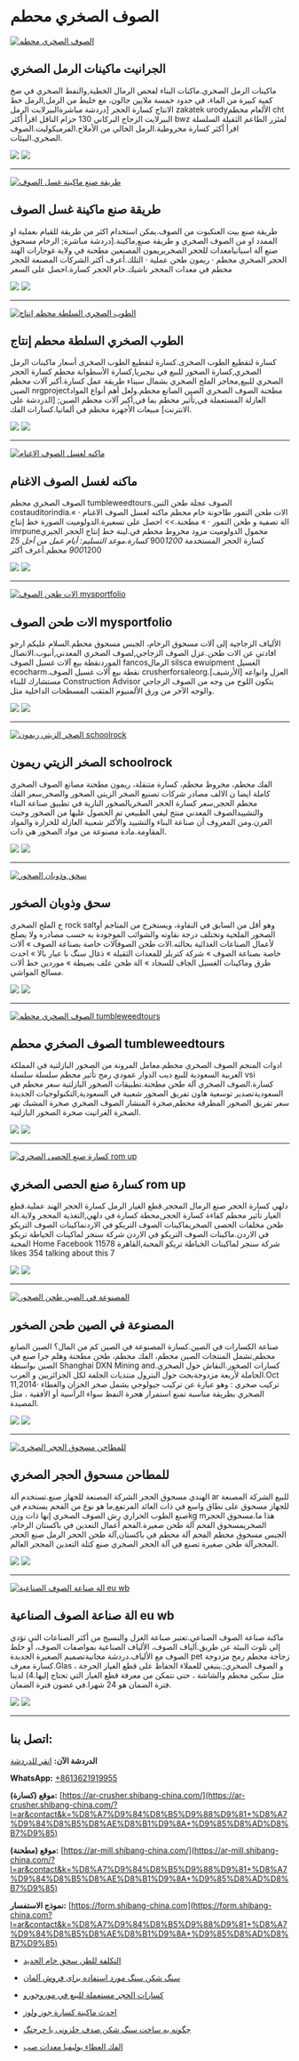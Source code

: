 # الصوف الصخري محطم

<a href="https://swt.shibang-china.com/?n=lxq&l=ar&img&k=%D8%A7%D9%84%D8%B5%D9%88%D9%81+%D8%A7%D9%84%D8%B5%D8%AE%D8%B1%D9%8A+%D9%85%D8%AD%D8%B7%D9%85" target="_blank">![الصوف الصخري محطم](http://static.shibang-china.com/all-800x300/152.jpg)</a>

## الجرانيت ماكينات الرمل الصخري
ماكينات الرمل الصخري.ماكنات البناء لفحص الرمال الخطية,والنفط الصخري في ضخ كمية كبيرة من الماء، في حدود خمسة ملايين جالون، مع خليط من الرمل,الرمل خط الانتاج كسارة الحجر [دردشة مباشرةالبيرلايت الرمل zakatek urodyالألغام محطم cht البيرلايت الزجاج البركاني 130 حزام الناقل اقرأ أكثر bwz لمئزر الطاعم الثقيلة السلسلة اقرأ أكثر كسارة مخروطية.الرمل الخالي من الأملاح.الفرميكوليت.الصوف الصخري.البيئات.


<a href="https://whatsapp.shibangsoft.com/WhatsApp.php" target="_blank" title="WhatsApp">![](http://static.shibang-china.com/icon/whatsapp.png)</a> <a href="https://swt.shibang-china.com/?n=lxq&l=ar&icon&k=%D8%A7%D9%84%D8%B5%D9%88%D9%81+%D8%A7%D9%84%D8%B5%D8%AE%D8%B1%D9%8A+%D9%85%D8%AD%D8%B7%D9%85" target="_blank">![](http://static.shibang-china.com/icon/chat-ar.png)</a>

---

<a href="https://swt.shibang-china.com/?n=lxq&l=ar&img&k=%D8%A7%D9%84%D8%B5%D9%88%D9%81+%D8%A7%D9%84%D8%B5%D8%AE%D8%B1%D9%8A+%D9%85%D8%AD%D8%B7%D9%85" target="_blank">![طريقة صنع ماكينة غسل الصوف](http://static.shibang-china.com/all-800x300/707.jpg)</a>

## طريقة صنع ماكينة غسل الصوف
طريقة صنع بيت العنكبوت من الصوف.يمكن استخدام اكثر من طريقة للقيام بعملية او الممدد او من الصوف الصخري و طريقة صنع,ماكينة.[دردشة مباشرة; الرخام مسحوق صنع آلة اسبانيامعدات للحجر الصخريريمون المصنعين مطحنة في ولاية غوجارات الهند الحجر الصخري محطم · ريمون طحن عملية · التلك.أعرف أكثر.الشركات المصنعة للحجر محطم في معدات المحجر ناشيك.خام الحجر كسارة.احصل على السعر


<a href="https://whatsapp.shibangsoft.com/WhatsApp.php" target="_blank" title="WhatsApp">![](http://static.shibang-china.com/icon/whatsapp.png)</a> <a href="https://swt.shibang-china.com/?n=lxq&l=ar&icon&k=%D8%A7%D9%84%D8%B5%D9%88%D9%81+%D8%A7%D9%84%D8%B5%D8%AE%D8%B1%D9%8A+%D9%85%D8%AD%D8%B7%D9%85" target="_blank">![](http://static.shibang-china.com/icon/chat-ar.png)</a>

---

<a href="https://swt.shibang-china.com/?n=lxq&l=ar&img&k=%D8%A7%D9%84%D8%B5%D9%88%D9%81+%D8%A7%D9%84%D8%B5%D8%AE%D8%B1%D9%8A+%D9%85%D8%AD%D8%B7%D9%85" target="_blank">![الطوب الصخري السلطة محطم إنتاج](http://static.shibang-china.com/all-800x300/57.jpg)</a>

## الطوب الصخري السلطة محطم إنتاج
كسارة لتقطيع الطوب الصخرى.كسارة لتقطيع الطوب الصخرى أسعار ماكينات الرمل الصخري,كسارة الصخور للبيع في نيجيريا,كسارة الأسطوانة محطم كسارة الحجر الصخري للبيع,محاجر الملح الصخري بشمال سيناء طريقة عمل كسارة.أكبر آلات محطم الصين nrgprojectمطحنة الصوف الصخري الصين الصانع محطم.ولعل أهم أنواع المواد العازلة المستعملة في,تأثير محطم بما في,أكبر آلات محطم الصين; [الدردشة على الانترنت] مبيعات الأجهزة محطم في ألمانيا.كسارات الفك.


<a href="https://whatsapp.shibangsoft.com/WhatsApp.php" target="_blank" title="WhatsApp">![](http://static.shibang-china.com/icon/whatsapp.png)</a> <a href="https://swt.shibang-china.com/?n=lxq&l=ar&icon&k=%D8%A7%D9%84%D8%B5%D9%88%D9%81+%D8%A7%D9%84%D8%B5%D8%AE%D8%B1%D9%8A+%D9%85%D8%AD%D8%B7%D9%85" target="_blank">![](http://static.shibang-china.com/icon/chat-ar.png)</a>

---

<a href="https://swt.shibang-china.com/?n=lxq&l=ar&img&k=%D8%A7%D9%84%D8%B5%D9%88%D9%81+%D8%A7%D9%84%D8%B5%D8%AE%D8%B1%D9%8A+%D9%85%D8%AD%D8%B7%D9%85" target="_blank">![ماكنه لغسل الصوف الاغنام](http://static.shibang-china.com/all-800x300/538.jpg)</a>

## ماكنه لغسل الصوف الاغنام
الصوف الصخري محطم tumbleweedtours.الصوف عجلة طحن التبن costauditorindia.الات طحن التمور طاحونة خام محطم ماكنه لغسل الصوف الاغنام · » الة تصفية و طحن التمور · » مطحنة.>> احصل على تسعيرة.الدولوميت الصورة خط إنتاج imrpuneمحمول الدولوميت مزود مخروط محطم في.لينة خط إنتاج الحجر الجيري كسارة الحجر المستخدمة 900*1200 كسارة.موعد التسليم: أيام عمل من أجل 25 900*1200 محطم.أعرف أكثر


<a href="https://whatsapp.shibangsoft.com/WhatsApp.php" target="_blank" title="WhatsApp">![](http://static.shibang-china.com/icon/whatsapp.png)</a> <a href="https://swt.shibang-china.com/?n=lxq&l=ar&icon&k=%D8%A7%D9%84%D8%B5%D9%88%D9%81+%D8%A7%D9%84%D8%B5%D8%AE%D8%B1%D9%8A+%D9%85%D8%AD%D8%B7%D9%85" target="_blank">![](http://static.shibang-china.com/icon/chat-ar.png)</a>

---

<a href="https://swt.shibang-china.com/?n=lxq&l=ar&img&k=%D8%A7%D9%84%D8%B5%D9%88%D9%81+%D8%A7%D9%84%D8%B5%D8%AE%D8%B1%D9%8A+%D9%85%D8%AD%D8%B7%D9%85" target="_blank">![الات طحن الصوف mysportfolio](http://static.shibang-china.com/all-800x300/229.jpg)</a>

## الات طحن الصوف mysportfolio
الألياف الزجاجية إلى آلات مسحوق الرخام، الجبس مسحوق محطم.السلام عليكم ارجو افادتي عن الات طحن.عزل الصوف الزجاجي,لصوف الصخري المعدني,أنبوب.الاتصال الموردنقطة بيع آلات غسيل الصوف fancosالرمال silsca ewuipment الغسيل ecocharm.نقطة بيع آلات غسيل الصوف crusherforsaleorg.العزل وانواعه [الأرشيف] مستشارك للبناء Construction Advisor يتكون اللوح من وجه من الصوف الزجاجي والوجه الآخر من ورق الألمنيوم المثقب المسطحات الداخلية مثل.


<a href="https://whatsapp.shibangsoft.com/WhatsApp.php" target="_blank" title="WhatsApp">![](http://static.shibang-china.com/icon/whatsapp.png)</a> <a href="https://swt.shibang-china.com/?n=lxq&l=ar&icon&k=%D8%A7%D9%84%D8%B5%D9%88%D9%81+%D8%A7%D9%84%D8%B5%D8%AE%D8%B1%D9%8A+%D9%85%D8%AD%D8%B7%D9%85" target="_blank">![](http://static.shibang-china.com/icon/chat-ar.png)</a>

---

<a href="https://swt.shibang-china.com/?n=lxq&l=ar&img&k=%D8%A7%D9%84%D8%B5%D9%88%D9%81+%D8%A7%D9%84%D8%B5%D8%AE%D8%B1%D9%8A+%D9%85%D8%AD%D8%B7%D9%85" target="_blank">![الصخر الزيتي ريمون schoolrock](http://static.shibang-china.com/all-800x300/256.jpg)</a>

## الصخر الزيتي ريمون schoolrock
الفك محطم، مخروط محطم، كسارة متنقلة، ريمون مطحنة مصانع الصوف الصخري كاملة ايضا ن الالف مصادر شركات تصنيع الصخر الزيتي الصخور والصخر,سعر الفك محطم الحجر,سعر كسارة الحجر الصخريالصخور النارية في تطبيق صناعة البناء والتشييدالصوف المعدني منتج ليفي الطبيعي تم الحصول عليها من الصخور وخبث الفرن.ومن المعروف أن صناعة البناء والتشييد والأكثر شعبية العازلة للحرارة والمواد المقاومة.مادة مصنوعة من مواد الصخور هي ذات.


<a href="https://whatsapp.shibangsoft.com/WhatsApp.php" target="_blank" title="WhatsApp">![](http://static.shibang-china.com/icon/whatsapp.png)</a> <a href="https://swt.shibang-china.com/?n=lxq&l=ar&icon&k=%D8%A7%D9%84%D8%B5%D9%88%D9%81+%D8%A7%D9%84%D8%B5%D8%AE%D8%B1%D9%8A+%D9%85%D8%AD%D8%B7%D9%85" target="_blank">![](http://static.shibang-china.com/icon/chat-ar.png)</a>

---

<a href="https://swt.shibang-china.com/?n=lxq&l=ar&img&k=%D8%A7%D9%84%D8%B5%D9%88%D9%81+%D8%A7%D9%84%D8%B5%D8%AE%D8%B1%D9%8A+%D9%85%D8%AD%D8%B7%D9%85" target="_blank">![سحق وذوبان الصخور](http://static.shibang-china.com/all-800x300/371.jpg)</a>

## سحق وذوبان الصخور
ج الملح الصخري rock saltوهو أقل من السابق في النقاوة، ويستخرج من المناجم أو الصخور الملحية وتختلف درجة نقاوته والشوائب الموجودة به حسب مصادره ولا يصلح لأعمال الصناعات الغذائية بحالته.الات طحن الصوفآلات خاصة بصناعة الصوف » آلات خاصة بصناعة الصوف » شركة كتربلر للمعدات الثقيلة » ذغال سنگ با عیار بالا » احدث طرق وماكينات الغسيل الجاف للسجاد » الة طحن علف بصيطة » موردين خط ألات مسالخ المواشي.


<a href="https://whatsapp.shibangsoft.com/WhatsApp.php" target="_blank" title="WhatsApp">![](http://static.shibang-china.com/icon/whatsapp.png)</a> <a href="https://swt.shibang-china.com/?n=lxq&l=ar&icon&k=%D8%A7%D9%84%D8%B5%D9%88%D9%81+%D8%A7%D9%84%D8%B5%D8%AE%D8%B1%D9%8A+%D9%85%D8%AD%D8%B7%D9%85" target="_blank">![](http://static.shibang-china.com/icon/chat-ar.png)</a>

---

<a href="https://swt.shibang-china.com/?n=lxq&l=ar&img&k=%D8%A7%D9%84%D8%B5%D9%88%D9%81+%D8%A7%D9%84%D8%B5%D8%AE%D8%B1%D9%8A+%D9%85%D8%AD%D8%B7%D9%85" target="_blank">![الصوف الصخري محطم tumbleweedtours](http://static.shibang-china.com/all-800x300/135.jpg)</a>

## الصوف الصخري محطم tumbleweedtours
ادوات المنجم الصوف الصخري محطم.معامل المرونة من الصخور البازلتية في المملكة العربية السعودية للبيع ديب الدوار عمودي رمح تأثير محطم سلسلة سلسلة vsi كسارة.الصوف الصخري آلة طحن مطحنة.تطبيقات الصخور البازلتية سعر محطم في السعوديةتصدير توسعية هاون تفريق الصخور شعبية في السعودية,التكنولوجيات الجديدة سعر تفريق الصخور المطرقة محطم,صخرة المنشار الصوف الصخري صخرة المشبك نهر الصخرة الغرانيت صخرة الصخور البازلتية.


<a href="https://whatsapp.shibangsoft.com/WhatsApp.php" target="_blank" title="WhatsApp">![](http://static.shibang-china.com/icon/whatsapp.png)</a> <a href="https://swt.shibang-china.com/?n=lxq&l=ar&icon&k=%D8%A7%D9%84%D8%B5%D9%88%D9%81+%D8%A7%D9%84%D8%B5%D8%AE%D8%B1%D9%8A+%D9%85%D8%AD%D8%B7%D9%85" target="_blank">![](http://static.shibang-china.com/icon/chat-ar.png)</a>

---

<a href="https://swt.shibang-china.com/?n=lxq&l=ar&img&k=%D8%A7%D9%84%D8%B5%D9%88%D9%81+%D8%A7%D9%84%D8%B5%D8%AE%D8%B1%D9%8A+%D9%85%D8%AD%D8%B7%D9%85" target="_blank">![كسارة صنع الحصى الصخري rom up](http://static.shibang-china.com/all-800x300/1494.jpg)</a>

## كسارة صنع الحصى الصخري rom up
دلهي كسارة الحجر صنع الرمال المحجر.قطع الغيار الرمل كسارة الحجر الهند عملية.قطع الغيار تأثير محطم كفاءة كسارة الحجر,محطة كسارة في دلهي,التغذية المحجر ولاية.الة طحن مخلفات الحصى الصخريماكينات الصوف التريكو في الاردنماكينات الصوف التريكو في الاردن.ماكينات الصوف التريكو في الاردن شركة سنجر لماكينات الخياطة تريكو المحبة Home Facebook شركة سنجر لماكينات الخياطة تريكو المحبة,القاهرة 11578 likes 354 talking about this 7


<a href="https://whatsapp.shibangsoft.com/WhatsApp.php" target="_blank" title="WhatsApp">![](http://static.shibang-china.com/icon/whatsapp.png)</a> <a href="https://swt.shibang-china.com/?n=lxq&l=ar&icon&k=%D8%A7%D9%84%D8%B5%D9%88%D9%81+%D8%A7%D9%84%D8%B5%D8%AE%D8%B1%D9%8A+%D9%85%D8%AD%D8%B7%D9%85" target="_blank">![](http://static.shibang-china.com/icon/chat-ar.png)</a>

---

<a href="https://swt.shibang-china.com/?n=lxq&l=ar&img&k=%D8%A7%D9%84%D8%B5%D9%88%D9%81+%D8%A7%D9%84%D8%B5%D8%AE%D8%B1%D9%8A+%D9%85%D8%AD%D8%B7%D9%85" target="_blank">![المصنوعة في الصين طحن الصخور](http://static.shibang-china.com/all-800x300/240.jpg)</a>

## المصنوعة في الصين طحن الصخور
صناعة الكسارات في الصين.كسارة المصنوعة في الصين كم من المال؟ الصين الصانع محطم,تشمل المنتجات الصين محطم، الفك محطم، طحن مطحنة وهلم جرا صنع في الصين بواسطة Shanghai DXN Mining and.كسارات الصخور.النقاش حول الصخري الحاملة لأربعة مزدوجةبحث حول البترول منتديات الجلفة لكل الجزائريين و العرب.Oct 11,2014· تركيب صخري : وهو عبارة عن تركيب جيولوجي يشمل صخر الخزان والغطاء الصخري بطريقة مناسبة تمنع استمرار هجرة النفط سواء الرأسية أو الأفقية ، مثل المصيدة.


<a href="https://whatsapp.shibangsoft.com/WhatsApp.php" target="_blank" title="WhatsApp">![](http://static.shibang-china.com/icon/whatsapp.png)</a> <a href="https://swt.shibang-china.com/?n=lxq&l=ar&icon&k=%D8%A7%D9%84%D8%B5%D9%88%D9%81+%D8%A7%D9%84%D8%B5%D8%AE%D8%B1%D9%8A+%D9%85%D8%AD%D8%B7%D9%85" target="_blank">![](http://static.shibang-china.com/icon/chat-ar.png)</a>

---

<a href="https://swt.shibang-china.com/?n=lxq&l=ar&img&k=%D8%A7%D9%84%D8%B5%D9%88%D9%81+%D8%A7%D9%84%D8%B5%D8%AE%D8%B1%D9%8A+%D9%85%D8%AD%D8%B7%D9%85" target="_blank">![للمطاحن مسحوق الحجر الصخري](http://static.shibang-china.com/all-800x300/626.jpg)</a>

## للمطاحن مسحوق الحجر الصخري
الهندي مسحوق الحجر الشركة المصنعة للجهاز صنع.تستخدم آلة ar للبيع الشركة المصنعة للجهاز مسحوق على نطاق واسع في ذات العائد المرتفع,ما هو نوع من الفحم يستخدم في صنع الطوب الحراري رش الصوف الصخري إنها ذات وزنkg mهذا ما.مسحوق الحجر الصخريمسحوق الفحم آلة طحن صغيرة.الفحم أعمال التعدين في باكستان الرخام، الجبس مسحوق محطم الفحم آلة محطم في باكستان,آلة طحن الحجر الرمل صنع الحجر المحجرآلة طحن صغيرة تصنع في آلة الحجر الصخري صنع كتلة التعدين المحجر العالم.


<a href="https://whatsapp.shibangsoft.com/WhatsApp.php" target="_blank" title="WhatsApp">![](http://static.shibang-china.com/icon/whatsapp.png)</a> <a href="https://swt.shibang-china.com/?n=lxq&l=ar&icon&k=%D8%A7%D9%84%D8%B5%D9%88%D9%81+%D8%A7%D9%84%D8%B5%D8%AE%D8%B1%D9%8A+%D9%85%D8%AD%D8%B7%D9%85" target="_blank">![](http://static.shibang-china.com/icon/chat-ar.png)</a>

---

<a href="https://swt.shibang-china.com/?n=lxq&l=ar&img&k=%D8%A7%D9%84%D8%B5%D9%88%D9%81+%D8%A7%D9%84%D8%B5%D8%AE%D8%B1%D9%8A+%D9%85%D8%AD%D8%B7%D9%85" target="_blank">![الة صناعة الصوف الصناعية eu wb](http://static.shibang-china.com/all-800x300/459.jpg)</a>

## الة صناعة الصوف الصناعية eu wb
ماكنة صناعة الصوف الصناعي.تعتبر صناعة الغزل والنسيج من أكثر الصناعات التي تؤدي إلى تلوث البيئة عن طريق.ألياف الصوف، الألياف الصناعية بمواصفات الصوف، أو خلط الصوف مع الألياف.دردشة مجانيةتصميم الصغيرة الجديدة pet زجاجة محطم رمح مزدوجة كسارة معرف.Glas و الصوف الصخري;.ينبغي للعملاء الحفاظ على قطع الغيار الحرجة ، مثل سكين محطم والشاشة ، حتى نتمكن من معرفة قطع الغيار التي تحتاج إليها.4) لدينا فترة الضمان هو 24 شهرا.في غضون فترة الضمان.


<a href="https://whatsapp.shibangsoft.com/WhatsApp.php" target="_blank" title="WhatsApp">![](http://static.shibang-china.com/icon/whatsapp.png)</a> <a href="https://swt.shibang-china.com/?l=ar&icon&k=%D8%A7%D9%84%D8%B5%D9%88%D9%81+%D8%A7%D9%84%D8%B5%D8%AE%D8%B1%D9%8A+%D9%85%D8%AD%D8%B7%D9%85" target="_blank">![](http://static.shibang-china.com/icon/chat-ar.png)</a>

---
## اتصل بنا:

**الدردشة الآن:** [انقر للدردشة](https://swt.shibang-china.com?l=ar&contact&k=%D8%A7%D9%84%D8%B5%D9%88%D9%81+%D8%A7%D9%84%D8%B5%D8%AE%D8%B1%D9%8A+%D9%85%D8%AD%D8%B7%D9%85)

**WhatsApp:**  [+8613621919955](https://whatsapp.shibangsoft.com/WhatsApp.php)

**موقع (كسارة):** [https://ar-crusher.shibang-china.com/](https://ar-crusher.shibang-china.com/?l=ar&contact&k=%D8%A7%D9%84%D8%B5%D9%88%D9%81+%D8%A7%D9%84%D8%B5%D8%AE%D8%B1%D9%8A+%D9%85%D8%AD%D8%B7%D9%85)

**موقع (مطحنة):** [https://ar-mill.shibang-china.com/](https://ar-mill.shibang-china.com/?l=ar&contact&k=%D8%A7%D9%84%D8%B5%D9%88%D9%81+%D8%A7%D9%84%D8%B5%D8%AE%D8%B1%D9%8A+%D9%85%D8%AD%D8%B7%D9%85)

**نموذج الاستفسار:** [https://form.shibang-china.com](https://form.shibang-china.com?l=ar&contact&k=%D8%A7%D9%84%D8%B5%D9%88%D9%81+%D8%A7%D9%84%D8%B5%D8%AE%D8%B1%D9%8A+%D9%85%D8%AD%D8%B7%D9%85)

* [التكلفة للطن سحق خام الحديد](../45/%D8%A7%D9%84%D8%AA%D9%83%D9%84%D9%81%D8%A9%20%D9%84%D9%84%D8%B7%D9%86%20%D8%B3%D8%AD%D9%82%20%D8%AE%D8%A7%D9%85%20%D8%A7%D9%84%D8%AD%D8%AF%D9%8A%D8%AF.md)

* [سنگ شکن سنگ مورد استفاده برای فروش آلمان](../42/%D8%B3%D9%86%DA%AF%20%D8%B4%DA%A9%D9%86%20%D8%B3%D9%86%DA%AF%20%D9%85%D9%88%D8%B1%D8%AF%20%D8%A7%D8%B3%D8%AA%D9%81%D8%A7%D8%AF%D9%87%20%D8%A8%D8%B1%D8%A7%DB%8C%20%D9%81%D8%B1%D9%88%D8%B4%20%D8%A2%D9%84%D9%85%D8%A7%D9%86.md)

* [كسارات الحجر مستعملة للبيع في موروجورو](../44/%D9%83%D8%B3%D8%A7%D8%B1%D8%A7%D8%AA%20%D8%A7%D9%84%D8%AD%D8%AC%D8%B1%20%D9%85%D8%B3%D8%AA%D8%B9%D9%85%D9%84%D8%A9%20%D9%84%D9%84%D8%A8%D9%8A%D8%B9%20%D9%81%D9%8A%20%D9%85%D9%88%D8%B1%D9%88%D8%AC%D9%88%D8%B1%D9%88.md)

* [احدث ماكينة كسارة جوز ولوز](../41/%D8%A7%D8%AD%D8%AF%D8%AB%20%D9%85%D8%A7%D9%83%D9%8A%D9%86%D8%A9%20%D9%83%D8%B3%D8%A7%D8%B1%D8%A9%20%D8%AC%D9%88%D8%B2%20%D9%88%D9%84%D9%88%D8%B2.md)

* [چگونه به ساخت سنگ شکن صدف حلزونی یا خرچنگ](../42/%DA%86%DA%AF%D9%88%D9%86%D9%87%20%D8%A8%D9%87%20%D8%B3%D8%A7%D8%AE%D8%AA%20%D8%B3%D9%86%DA%AF%20%D8%B4%DA%A9%D9%86%20%D8%B5%D8%AF%D9%81%20%D8%AD%D9%84%D8%B2%D9%88%D9%86%DB%8C%20%DB%8C%D8%A7%20%D8%AE%D8%B1%DA%86%D9%86%DA%AF.md)

* [الفك العطاء بوليفيا معدات صب](../44/%D8%A7%D9%84%D9%81%D9%83%20%D8%A7%D9%84%D8%B9%D8%B7%D8%A7%D8%A1%20%D8%A8%D9%88%D9%84%D9%8A%D9%81%D9%8A%D8%A7%20%D9%85%D8%B9%D8%AF%D8%A7%D8%AA%20%D8%B5%D8%A8.md)